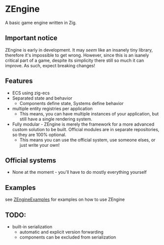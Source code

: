# ZEngine

A basic game engine written in Zig.

## Important notice
ZEngine is early in development. It may *seem* like an insanely tiny library, therefore it's impossible to get wrong. However, since this is an isanely critical part of a game, despite its simplicity there still so much it can improve. As such, expect breaking changes!

## Features
- ECS using zig-ecs
- Separated state and behavior
    - Components define state, Systems define behavior
- multiple entity registries per application
    - This means, you can have multiple instances of your application, but still have a single rendering system.
- Fully modular - ZEngine is merely the framework for a more advanced custom solution to be built. Official modules are in separate repositories, so they are 100% optional.
    - This means you can use the official system, use someone elses, or just write your own!

## Official systems
- None at the moment - you'll have to do mostly everything yourself

## Examples
see [ZEngineExamples](https://github.com/bluesillybeard/ZEngineExamples) for examples on how to use ZEngine

## TODO:
- built-in serialization
    - automatic and explicit version forwarding
    - components can be excluded from serialization
